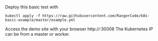 Deploy this basic test with
```
kubectl apply -f https://raw.githubusercontent.com/RangerCode/k8s-basic-example/master/example.yml
```

Access the demo site with your browser http://<some-kubernetes-ip>:30008
The Kubernetes IP can be from a master or worker.
